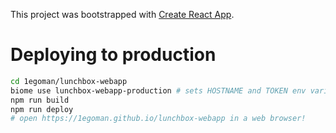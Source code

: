 This project was bootstrapped with [Create React App](https://github.com/facebookincubator/create-react-app).

# Deploying to production
```bash
cd 1egoman/lunchbox-webapp
biome use lunchbox-webapp-production # sets HOSTNAME and TOKEN env variables
npm run build
npm run deploy
# open https://1egoman.github.io/lunchbox-webapp in a web browser!
```
